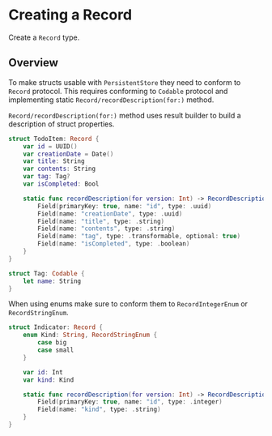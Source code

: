 # Creating a Record

Create a ``Record`` type.

## Overview

To make structs usable with ``PersistentStore`` they need to conform to ``Record`` protocol.
This requires conforming to `Codable` protocol and implementing static ``Record/recordDescription(for:)`` method.

``Record/recordDescription(for:)`` method uses result builder to build a description of struct properties.

```swift
struct TodoItem: Record {
    var id = UUID()
    var creationDate = Date()
    var title: String
    var contents: String
    var tag: Tag?
    var isCompleted: Bool

    static func recordDescription(for version: Int) -> RecordDescription {
        Field(primaryKey: true, name: "id", type: .uuid)
        Field(name: "creationDate", type: .uuid)
        Field(name: "title", type: .string)
        Field(name: "contents", type: .string)
        Field(name: "tag", type: .transformable, optional: true)
        Field(name: "isCompleted", type: .boolean)
    }
}

struct Tag: Codable {
    let name: String
}
```

When using enums make sure to conform them to ``RecordIntegerEnum`` or ``RecordStringEnum``.

```swift
struct Indicator: Record {
    enum Kind: String, RecordStringEnum {
        case big
        case small
    }

    var id: Int
    var kind: Kind

    static func recordDescription(for version: Int) -> RecordDescription {
        Field(primaryKey: true, name: "id", type: .integer)
        Field(name: "kind", type: .string)
    }
}
```
